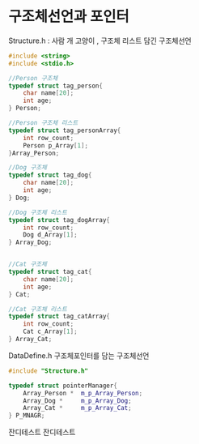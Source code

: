 # 구조체선언과 포인터

Structure.h : 사람 개 고양이 , 구조체 리스트 담긴 구조체선언
```cpp
#include <string>
#include <stdio.h>

//Person 구조체
typedef struct tag_person{
	char name[20];
	int age;
} Person;

//Person 구조체 리스트
typedef struct tag_personArray{
	int row_count;
	Person p_Array[1];
}Array_Person;

//Dog 구조체
typedef struct tag_dog{
	char name[20];
	int age;
} Dog;

//Dog 구조체 리스트
typedef struct tag_dogArray{
	int row_count;
	Dog d_Array[1];
} Array_Dog;


//Cat 구조체
typedef struct tag_cat{
	char name[20];
	int age;
} Cat;

//Cat 구조체 리스트
typedef struct tag_catArray{
	int row_count;
	Cat c_Array[1];
} Array_Cat;
```



DataDefine.h 구조체포인터를 담는 구조체선언
```cpp
#include "Structure.h"

typedef struct pointerManager{
	Array_Person *  m_p_Array_Person;
	Array_Dog *		m_p_Array_Dog;
	Array_Cat *		m_p_Array_Cat;
} P_MNAGR;


```




잔디테스트 잔디테스트

```